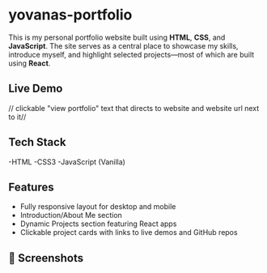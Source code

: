 # yovanas-portfolio

This is my personal portfolio website built using **HTML**, **CSS**, and **JavaScript**. The site serves as a central place to showcase my skills, introduce myself, and highlight selected projects—most of which are built using **React**.

## Live Demo

// clickable "view portfolio" text that directs to website and website url next to it//

## Tech Stack 

-HTML
-CSS3
-JavaScript (Vanilla)

## Features

- Fully responsive layout for desktop and mobile
- Introduction/About Me section
- Dynamic Projects section featuring React apps
- Clickable project cards with links to live demos and GitHub repos

## 📸 Screenshots

<!-- Include actual screenshots in the screenshots folder -->